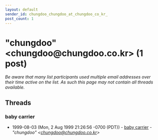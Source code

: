 ```yaml
---
layout: default
sender_id: chungdoo_chungdoo_at_chungdoo_co_kr_
post_count: 1
---
```


# "chungdoo" <chungdoo<span>@</span>chungdoo.co.kr> (1 post)

_Be aware that many list participants used multiple email addresses over their time active on the list. As such this page may not contain all threads available._

## Threads

### baby carrier
+ 1999-08-03 (Mon,  2 Aug 1999 21:26:56 -0700 (PDT)) - [baby carrier](/archive/1999/08/3c98d8728b530ce306cff9d8587691b07255f57a8aa610a886dca410411b7887) - _"chungdoo" \<chungdoo@chungdoo.co.kr\>_

